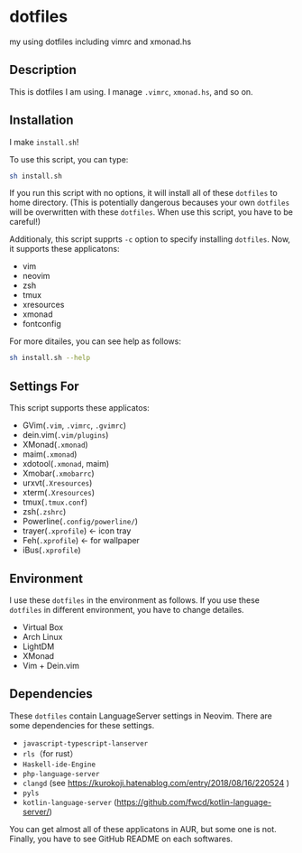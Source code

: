 # dotfiles
my using dotfiles including vimrc and xmonad.hs

## Description
This is dotfiles I am using. I manage `.vimrc`, `xmonad.hs`, and so on.

## Installation
I make `install.sh`!

To use this script, you can type:

```bash
sh install.sh
```

If you run this script with no options, it will install all of these `dotfiles` to home directory. (This is potentially dangerous becauses your own `dotfiles` will be overwritten with these `dotfiles`. When use this script, you have to be careful!)

Additionaly, this script supprts `-c` option to specify installing `dotfiles`.
Now, it supports these applicatons:
* vim
* neovim
* zsh
* tmux
* xresources
* xmonad
* fontconfig

For more ditailes, you can see help as follows:

```bash
sh install.sh --help
```

## Settings For
This script supports these applicatos:
* GVim(`.vim`, `.vimrc`, `.gvimrc`)
* dein.vim(`.vim/plugins`)
* XMonad(`.xmonad`)
* maim(`.xmonad`)
* xdotool(`.xmonad`, maim)
* Xmobar(`.xmobarrc`)
* urxvt(`.Xresources`)
* xterm(`.Xresources`)
* tmux(`.tmux.conf`)
* zsh(`.zshrc`)
* Powerline(`.config/powerline/`)
* trayer(`.xprofile`) ← icon tray
* Feh(`.xprofile`) ← for wallpaper
* iBus(`.xprofile`)

## Environment
I use these `dotfiles` in the environment as follows.
If you use these `dotfiles` in different environment, you have to change detailes.
* Virtual Box
* Arch Linux
* LightDM
* XMonad
* Vim + Dein.vim

## Dependencies
These `dotfiles` contain LanguageServer settings in Neovim. There are some dependencies for these settings.
* `javascript-typescript-lanserver`
* `rls`（for rust）
* `Haskell-ide-Engine`
* `php-language-server`
* `clangd` (see https://kurokoji.hatenablog.com/entry/2018/08/16/220524 )
* `pyls`
* `kotlin-language-server` (https://github.com/fwcd/kotlin-language-server/)

You can get almost all of these applicatons in AUR, but some one is not.
Finally, you have to see GitHub README on each softwares.
